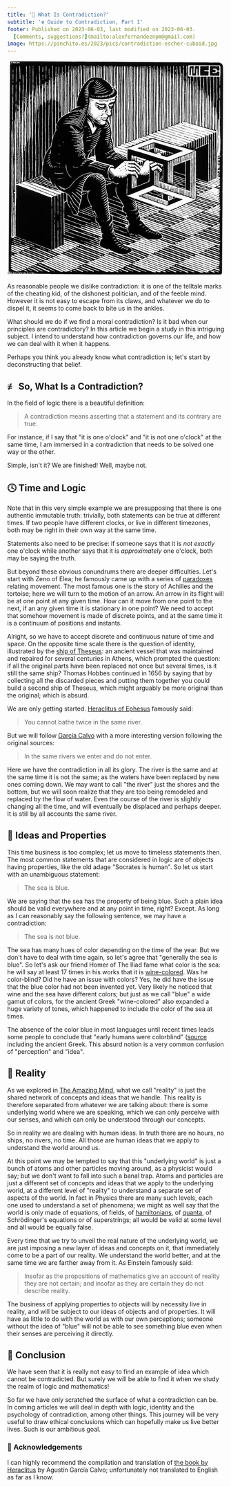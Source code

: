 ```yaml
---
title: '🤨 What Is Contradiction?'
subtitle: '≢ Guide to Contradiction, Part 1'
footer: Published on 2023-06-03, last modified on 2023-06-03.
  [Comments, suggestions?](mailto:alexfernandeznpm@gmail.com)
image: https://pinchito.es/2023/pics/contradiction-escher-cuboid.jpg
---
```


![How we may feel when facing a contradiction. [Source](https://de.wahooart.com/@@/9GZNDN-Maurits-Cornelis-Escher-Quader-mit).](pics/contradiction-escher-cuboid.jpg "With Cuboid, by Maurits Cornelis Escher. A sitting man looks at an impossible figure, a cube that intersects with itself.")

As reasonable people we dislike contradiction:
it is one of the telltale marks of the cheating kid,
of the dishonest politician,
and of the feeble mind.
However it is not easy to escape from its claws,
and whatever we do to dispel it,
it seems to come back to bite us in the ankles.

What should we do if we find a moral contradiction?
Is it bad when our principles are contradictory?
In this article we begin a study in this intriguing subject.
I intend to understand how contradiction governs our life,
and how we can deal with it when it happens.

Perhaps you think you already know what contradiction is;
let's start by deconstructing that belief.

## ≢ So, What Is a Contradiction?

In the field of logic there is a beautiful definition:

> A contradiction means asserting that a statement and its contrary are true.

For instance, if I say that "it is one o'clock" and "it is not one o'clock" at the same time,
I am immersed in a contradiction that needs to be solved one way or the other.

Simple, isn't it? We are finished!
Well, maybe not.

## 🕓 Time and Logic

Note that in this very simple example we are presupposing that there is one authentic immutable truth:
trivially, both statements can be true at different times.
If two people have different clocks, or live in different timezones,
both may be right in their own way at the same time.

Statements also need to be precise:
if someone says that it is _not exactly_ one o'clock
while another says that it is _approximately_ one o'clock,
both may be saying the truth.

But beyond these obvious conundrums there are deeper difficulties.
Let's start with Zeno of Elea;
he famously came up with a series of [paradoxes](https://en.wikipedia.org/wiki/Zeno%27s_paradoxes)
relating movement.
The most famous one is the story of Achilles and the tortoise;
here we will turn to the motion of an arrow.
An arrow in its flight will be at one point at any given time.
How can it move from one point to the next,
if an any given time it is stationary in one point?
We need to accept that somehow movement is made of discrete points,
and at the same time it is a continuum of positions and instants.

Alright, so we have to accept discrete and continuous nature of time and space.
On the opposite time scale there is the question of identity,
illustrated by the [ship of Theseus](https://en.wikipedia.org/wiki/Ship_of_Theseus):
an ancient vessel that was maintained and repaired for several centuries in Athens,
which prompted the question:
if all the original parts have been replaced not once but several times,
is it still the same ship?
Thomas Hobbes continued in 1656 by saying that by collecting all the discarded pieces and putting them together
you could build a second ship of Theseus, which might arguably be more original than the original;
which is absurd.

We are only getting started.
[Heraclitus of Ephesus](https://en.wikipedia.org/wiki/Heraclitus) famously said:

> You cannot bathe twice in the same river.

But we will follow [García Calvo](https://editoriallucina.es/es/producto/razon-comun-lecturas-presocraticas-ii-tela-p82)
with a more interesting version following the original sources:

> In the same rivers we enter and do not enter.

Here we have the contradiction in all its glory.
The river is the same and at the same time it is not the same;
as the waters have been replaced by new ones coming down.
We may want to call "the river" just the shores and the bottom,
but we will soon realize that they are too being remodeled and replaced by the flow of water.
Even the course of the river is slightly changing all the time,
and will eventually be displaced and perhaps deeper.
It is still by all accounts the same river.

## 🧠 Ideas and Properties

This time business is too complex; let us move to timeless statements then.
The most common statements that are considered in logic are of objects having properties,
like the old adage "Socrates is human".
So let us start with an unambiguous statement:

> The sea is blue.

We are saying that the sea has the property of being blue.
Such a plain idea should be valid everywhere and at any point in time, right?
Except.
As long as I can reasonably say the following sentence, we may have a contradiction:

> The sea is not blue.

The sea has many hues of color depending on the time of the year.
But we don't have to deal with time again,
so let's agree that "generally the sea is blue".
So let's ask our friend Homer of The Iliad fame what color is the sea:
he will say at least 17 times in his works that it is [wine-colored](https://en.wikipedia.org/wiki/Wine-dark_sea_(Homer)).
Was he color-blind? Did he have an issue with colors?
Yes, he did have the issue that the blue color had not been invented yet.
Very likely he noticed that wine and the sea have different colors;
but just as we call "blue" a wide gamut of colors,
for the ancient Greek "wine-colored" also expanded a huge variety of tones,
which happened to include the color of the sea at times.

The absence of the color blue in most languages until recent times
leads some people to conclude that "early humans were colorblind"
([source](https://mymodernmet.com/shades-of-blue-color-history/)
including the ancient Greek.
This absurd notion is a very common confusion of "perception" and "idea".

## 💭 Reality

As we explored in [The Amazing Mind](/2016/the-amazing-mind),
what we call "reality" is just the shared network of concepts and ideas that we handle.
This reality is therefore separated from whatever we are talking about:
there is some underlying world where we are speaking,
which we can only perceive with our senses,
and which can only be understood through our concepts.

So in reality we are dealing with human ideas.
In truth there are no hours,
no ships, no rivers, no time.
All those are human ideas that we apply to understand the world around us.

At this point we may be tempted to say
that this "underlying world" is just a bunch of atoms and other particles moving around,
as a physicist would say;
but we don't want to fall into such a banal trap.
Atoms and particles are just a different set of concepts and ideas that we apply to the underlying world,
at a different level of "reality" to understand a separate set of aspects of the world.
In fact in Physics there are many such levels,
each one used to understand a set of phenomena;
we might as well say that the world is only made of equations,
of fields,
of [hamiltonians](https://en.wikipedia.org/wiki/Hamiltonian_mechanics),
of [quanta](http://alexfernandez.local/2021/understanding-quantum-mechanics),
of Schrödinger's equations or of superstrings;
all would be valid at some level and all would be equally false.

Every time that we try to unveil the real nature of the underlying world,
we are just imposing a new layer of ideas and concepts on it,
that immediately come to be a part of our reality.
We understand the world better,
and at the same time we are farther away from it.
As Einstein famously said:

> Insofar as the propositions of mathematics give an account of reality they are not certain;
> and insofar as they are certain they do not describe reality.

The business of applying properties to objects will by necessity live in reality,
and will be subject to our ideas of objects and of properties.
It will have as little to do with the world as with our own perceptions;
someone without the idea of "blue" will not be able to see something blue even when their senses are perceiving it directly.

## 🤔 Conclusion

We have seen that it is really not easy to find an example of idea which cannot be contradicted.
But surely we will be able to find it when we study the realm of logic and mathematics!

So far we have only scratched the surface of what a contradiction can be.
In coming articles we will deal in depth with logic, identity and the psychology of contradiction,
among other things.
This journey will be very useful to draw ethical conclusions
which can hopefully make us live better lives.
Such is our ambitious goal.

### 🙏 Acknowledgements

I can highly recommend the compilation and translation of
[the book by Heraclitus](https://editoriallucina.es/es/producto/razon-comun-lecturas-presocraticas-ii-tela-p82)
by Agustín García Calvo;
unfortunately not translated to English as far as I know.

